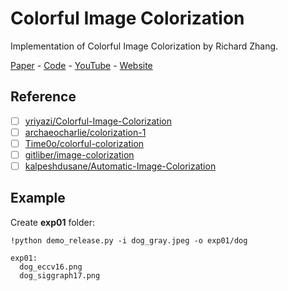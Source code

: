 # Colorful Image Colorization
Implementation of Colorful Image Colorization by Richard Zhang.

[Paper](https://arxiv.org/abs/1603.08511) - [Code](https://github.com/richzhang/colorization) - [YouTube](https://www.youtube.com/watch?v=4xoTD58Wt-0) - [Website](https://richzhang.github.io/colorization/)

## Reference
- [ ] [yriyazi/Colorful-Image-Colorization](https://github.com/yriyazi/Colorful-Image-Colorization)
- [ ] [archaeocharlie/colorization-1](https://github.com/archaeocharlie/colorization-1)
- [ ] [Time0o/colorful-colorization](https://github.com/Time0o/colorful-colorization)
- [ ] [gitliber/image-colorization](https://github.com/gitliber/image-colorization)
- [ ] [kalpeshdusane/Automatic-Image-Colorization](https://github.com/kalpeshdusane/Automatic-Image-Colorization)

## Example
Create **exp01** folder:
```
!python demo_release.py -i dog_gray.jpeg -o exp01/dog
```

```
exp01:
  dog_eccv16.png
  dog_siggraph17.png
```
